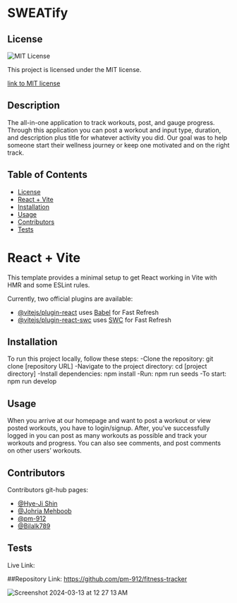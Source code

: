 # SWEATify

## License
  <img src="https://img.shields.io/badge/license-MIT-blue" alt="MIT License" />

  This project is licensed under the MIT license.
  
<a href= "https://choosealicense.com/licenses/mit/">link to MIT license</a>

## Description
The all-in-one application to track workouts, post, and gauge progress. Through this application you can post a workout and input type, duration, and description plus title for whatever activity you did. Our goal was to help someone start their wellness journey or keep one motivated and on the right track.

## Table of Contents
- [License](#license)
- [React + Vite](#react--vite)
- [Installation](#installation)
- [Usage](#usage)
- [Contributors](#contributors)
- [Tests](#tests)


# React + Vite

This template provides a minimal setup to get React working in Vite with HMR and some ESLint rules.

Currently, two official plugins are available:

- [@vitejs/plugin-react](https://github.com/vitejs/vite-plugin-react/blob/main/packages/plugin-react/README.md) uses [Babel](https://babeljs.io/) for Fast Refresh
- [@vitejs/plugin-react-swc](https://github.com/vitejs/vite-plugin-react-swc) uses [SWC](https://swc.rs/) for Fast Refresh

## Installation
To run this project locally, follow these steps:
-Clone the repository: git clone [repository URL]
-Navigate to the project directory: cd [project directory]
-Install dependencies: npm install
-Run: npm run seeds
-To start: npm run develop

## Usage
When you arrive at our homepage and want to post a workout or view posted workouts, you have to login/signup. After, you’ve successfully logged in you can post as many workouts as possible and track your workouts and progress. You can also see comments, and post comments on other users’ workouts.

## Contributors
Contributors git-hub pages:
* [@Hye-Ji Shin](https://github.com/shinhye-ji)
* [@Johria Mehboob]( https://github.com/johria123)
* [@pm-912](https://github.com/pm-912)
* [@Bilalk789](https://github.com/Bilalk789)


## Tests
Live Link:

##Repository Link:
https://github.com/pm-912/fitness-tracker

![Screenshot 2024-03-13 at 12 27 13 AM](https://github.com/pm-912/fitness-tracker/assets/153332797/66f9d363-b6d3-4d00-ad42-54792988f612)
